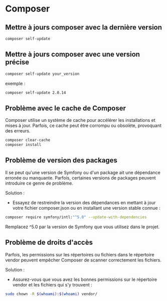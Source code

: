 # Composer

## Mettre à jours composer avec la dernière version

```bash
composer self-update 
```

## Mettre à jours composer avec une version précise
```bash
composer self-update your_version
```

exemple :
```bash
composer self-update 2.0.14
```

## Problème avec le cache de Composer

Composer utilise un système de cache pour accélérer les installations et mises à jour. Parfois, ce cache peut être corrompu ou obsolète, provoquant des erreurs.

```bash
composer clear-cache
composer install
```

## Problème de version des packages

Il se peut qu'une version de Symfony ou d'un package ait une dépendance erronée ou manquante. Parfois, certaines versions de packages peuvent introduire ce genre de problème.

Solution :

- Essayez de restreindre la version des dépendances en mettant à jour votre fichier composer.json ou en installant une version stable connue :

```bash
composer require symfony/intl:"^5.0" --update-with-dependencies
```


Remplacez ^5.0 par la version de Symfony que vous utilisez dans le projet.

## Problème de droits d'accès

Parfois, les permissions sur les répertoires ou fichiers dans le répertoire vendor peuvent empêcher Composer de scanner correctement les fichiers.

Solution :

- Assurez-vous que vous avez les bonnes permissions sur le répertoire vendor et les fichiers qui s'y trouvent :

```bash
sudo chown -R $(whoami):$(whoami) vendor/
```